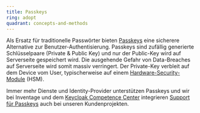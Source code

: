 ```yaml
---
title: Passkeys
ring: adopt
quadrant: concepts-and-methods
---
```


Als Ersatz für traditionelle Passwörter bieten [Passkeys][passkeys] eine sicherere Alternative zur
Benutzer-Authentisierung. Passkeys sind zufällig generierte Schlüsselpaare (Private & Public Key) und nur der Public-Key
wird auf Serverseite gespeichert wird. Die ausgehende Gefahr von Data-Breaches auf Serverseite wird somit massiv
verringert. Der Private-Key verbleit auf dem Device vom User, typischerweise auf
einem [Hardware-Security-Module][hardware-security-module] (HSM).

Immer mehr Dienste und Identity-Provider unterstützen Passkeys und wir bei Inventage und
dem [Keycloak Competence Center][keycloak-competence-center]
integrieren [Support für Passkeys][keycloak-competence-center-passkeys] auch bei unseren Kundenprojekten.

[passkeys]: https://passkeys.dev/
[hardware-security-module]: https://de.wikipedia.org/wiki/Hardware-Sicherheitsmodul
[keycloak-competence-center]: https://keycloak.ch
[keycloak-competence-center-passkeys]: https://passkey.keycloak.ch
